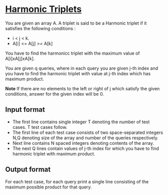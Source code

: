 # [Harmonic Triplets][link]

You are given an array A. A triplet is said to be a Harmonic triplet if it satisfies the following conditions :

- i < j < k.
- A[i] <= A[j] >= A[k]

You have to find the harmonicc triplet with the maximum value of A[i]xA[j]xA[k].

You are given q queries, where in each query you are given j-th index and you have to find the harmonic triplet with value at j-th index which has maximum product.

**Note** If there are no elements to the left or right of j which satisfy the given conditions, answer for the given index will be 0.

## Input format

- The first line contains single integer T denoting the number of test cases. T test cases follow.
- The first line of each test case consists of two space-separated integers N,Q denoting size of the array and number of the queries respectively.
- Next line contains N spaced integers denoting contents of the array.
- The next Q lines contain values of j-th index for which you have to find harmonic triplet with maximum product.

## Output format

For each test case, for each query print a single line consisting of the maximum possible product for that query.

[link]: https://www.hackerearth.com/practice/data-structures/advanced-data-structures/segment-trees/practice-problems/algorithm/harmonic-triplets-0469f531/
